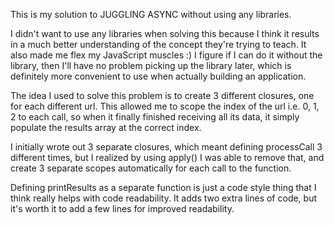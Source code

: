 This is my solution to JUGGLING ASYNC without using any libraries.

I didn't want to use any libraries when solving this because I think it results in a much better understanding of the concept they're trying to teach.  It also made me flex my JavaScript muscles :)  I figure if I can do it without the library, then I'll have no problem picking up the library later, which is definitely more convenient to use when actually building an application.

The idea I used to solve this problem is to create 3 different closures, one for each different url.  This allowed me to scope the index of the url i.e. 0, 1, 2 to each call, so when it finally finished receiving all its data, it simply populate the results array at the correct index.

I initially wrote out 3 separate closures, which meant defining processCall 3 different times, but I realized by using apply() I was able to remove that, and create 3 separate scopes automatically for each call to the function.

Defining printResults as a separate function is just a code style thing that I think really helps with code readability.  It adds two extra lines of code, but it's worth it to add a few lines for improved readability.
